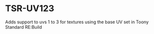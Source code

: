 # TSR-UV123
Adds support to uvs 1 to 3 for textures using the base UV set in Toony Standard RE:Build
